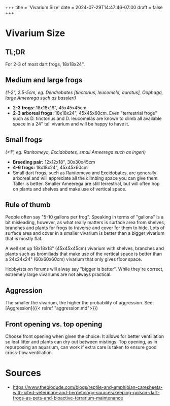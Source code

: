 +++
title = 'Vivarium Size'
date = 2024-07-29T14:47:46-07:00
draft = false
+++
# Vivarium Size

## TL;DR

For 2-3 of most dart frogs, 18x18x24".

## Medium and large frogs
*(1-2", 2.5-5cm, eg. Dendrobates [tinctorius, leucomela, auratus], Oophaga, large Ameerega such as bassleri)*  
* **2-3 frogs:** 18x18x18", 45x45x45cm
* **2-3 arboreal frogs:** 18x18x24", 45x45x60cm. Even "terrestrial frogs" such as D. tinctorius and D. leucomelas are known to climb all available space in a 24" tall vivarium and will be happy to have it.
## Small frogs
*(<1", eg. Ranitomeya, Excidobates, small Ameerega such as ingeri)*  
* **Breeding pair:** 12x12x18", 30x30x45cm
* **4-6 frogs:** 18x18x24", 45x45x60cm
* Small dart frogs, such as Ranitomeya and Excidobates, are generally arboreal and will appreciate all the climbing space you can give them. Taller is better. Smaller Ameerega are still terrestrial, but will often hop on plants and shelves and make use of vertical space.

## Rule of thumb
People often say "5-10 gallons per frog". Speaking in terms of "gallons" is a bit misleading, however, as what really matters is surface area from shelves, branches and plants for frogs to traverse and cover for them to hide. Lots of surface area and cover in a smaller vivarium is better than a bigger vivarium that is mostly flat.

A well set up 18x18x18" (45x45x45cm) vivarium with shelves, branches and plants such as bromiliads that make use of the vertical space is better than a 24x24x24" (60x60x60cm) vivarium that only gives floor space. 

Hobbyists on forums will alway say "bigger is better". While they're correct, extremely large vivariums are not always practical. 

## Aggression
The smaller the vivarium, the higher the probability of aggression. See: [Aggression]({{< relref "aggression.md">}})

## Front opening vs. top opening

Choose front opening when given the choice. It allows for better ventillation so leaf litter and plants can dry out between mistings. Top opening, as in repurposing an aquarium, can work if extra care is taken to ensure good cross-flow ventillation. 

# Sources
* https://www.thebiodude.com/blogs/reptile-and-amphibian-caresheets-with-cited-veterinary-and-herpetology-sources/keeping-poison-dart-frogs-as-pets-and-bioactive-terrarium-maintenance
